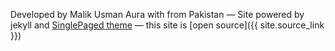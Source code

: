 

Developed by Malik Usman Aura with <i class="fa fa-heart" id="heart-css"></i> from Pakistan
&mdash;
Site powered by jekyll and [SinglePaged theme](https://github.com/t413/SinglePaged)
&mdash;
this site is [open source]({{ site.source_link }})

